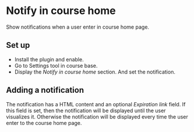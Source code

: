# Notify in course home

Show notifications when a user enter in course home page.

## Set up
* Install the plugin and enable.
* Go to Settings tool in course base.
* Display the _Notify in course home_ section. And set the notification.

## Adding a notification
The notification has a HTML content and an optional _Expiration link_ field.
If this field is set, then the notification will be displayed until the user visualizes it.
Otherwise the notification will be displayed every time the user enter to the course home page.
